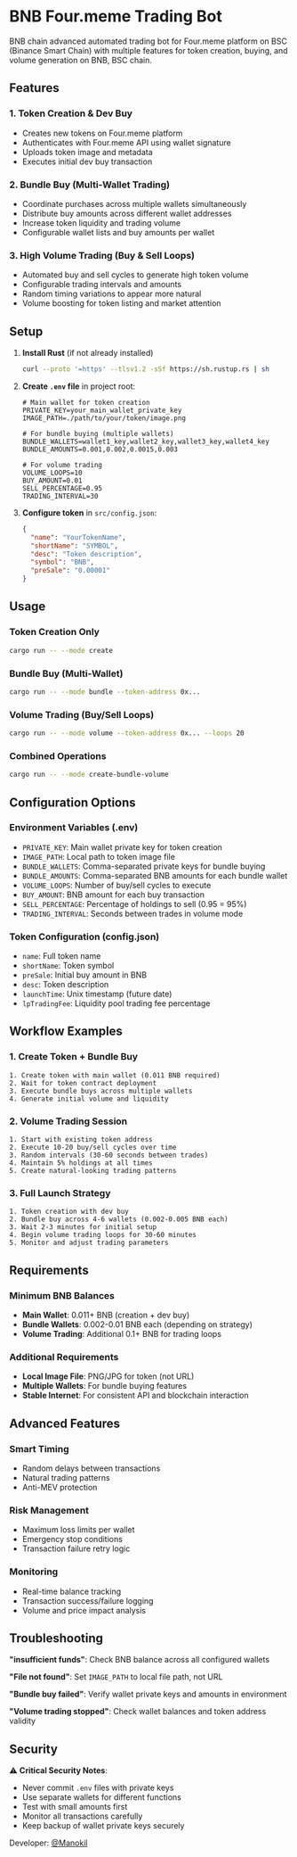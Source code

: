 # BNB Four.meme Trading Bot

BNB chain advanced automated trading bot for Four.meme platform on BSC (Binance Smart Chain) with multiple features for token creation, buying, and volume generation on BNB, BSC chain.

## Features

### 1. Token Creation & Dev Buy
- Creates new tokens on Four.meme platform
- Authenticates with Four.meme API using wallet signature
- Uploads token image and metadata
- Executes initial dev buy transaction

### 2. Bundle Buy (Multi-Wallet Trading)
- Coordinate purchases across multiple wallets simultaneously
- Distribute buy amounts across different wallet addresses
- Increase token liquidity and trading volume
- Configurable wallet lists and buy amounts per wallet

### 3. High Volume Trading (Buy & Sell Loops)
- Automated buy and sell cycles to generate high token volume
- Configurable trading intervals and amounts
- Random timing variations to appear more natural
- Volume boosting for token listing and market attention

## Setup

1. **Install Rust** (if not already installed)
   ```bash
   curl --proto '=https' --tlsv1.2 -sSf https://sh.rustup.rs | sh
   ```

2. **Create `.env` file** in project root:
   ```env
   # Main wallet for token creation
   PRIVATE_KEY=your_main_wallet_private_key
   IMAGE_PATH=./path/to/your/token/image.png
   
   # For bundle buying (multiple wallets)
   BUNDLE_WALLETS=wallet1_key,wallet2_key,wallet3_key,wallet4_key
   BUNDLE_AMOUNTS=0.001,0.002,0.0015,0.003
   
   # For volume trading
   VOLUME_LOOPS=10
   BUY_AMOUNT=0.01
   SELL_PERCENTAGE=0.95
   TRADING_INTERVAL=30
   ```

3. **Configure token** in `src/config.json`:
   ```json
   {
     "name": "YourTokenName",
     "shortName": "SYMBOL",
     "desc": "Token description",
     "symbol": "BNB",
     "preSale": "0.00001"
   }
   ```

## Usage

### Token Creation Only
```bash
cargo run -- --mode create
```

### Bundle Buy (Multi-Wallet)
```bash
cargo run -- --mode bundle --token-address 0x...
```

### Volume Trading (Buy/Sell Loops)
```bash
cargo run -- --mode volume --token-address 0x... --loops 20
```

### Combined Operations
```bash
cargo run -- --mode create-bundle-volume
```

## Configuration Options

### Environment Variables (.env)
- `PRIVATE_KEY`: Main wallet private key for token creation
- `IMAGE_PATH`: Local path to token image file
- `BUNDLE_WALLETS`: Comma-separated private keys for bundle buying
- `BUNDLE_AMOUNTS`: Comma-separated BNB amounts for each bundle wallet
- `VOLUME_LOOPS`: Number of buy/sell cycles to execute
- `BUY_AMOUNT`: BNB amount for each buy transaction
- `SELL_PERCENTAGE`: Percentage of holdings to sell (0.95 = 95%)
- `TRADING_INTERVAL`: Seconds between trades in volume mode

### Token Configuration (config.json)
- `name`: Full token name
- `shortName`: Token symbol
- `preSale`: Initial buy amount in BNB
- `desc`: Token description
- `launchTime`: Unix timestamp (future date)
- `lpTradingFee`: Liquidity pool trading fee percentage

## Workflow Examples

### 1. Create Token + Bundle Buy
```
1. Create token with main wallet (0.011 BNB required)
2. Wait for token contract deployment
3. Execute bundle buys across multiple wallets
4. Generate initial volume and liquidity
```

### 2. Volume Trading Session
```
1. Start with existing token address
2. Execute 10-20 buy/sell cycles over time
3. Random intervals (30-60 seconds between trades)
4. Maintain 5% holdings at all times
5. Create natural-looking trading patterns
```

### 3. Full Launch Strategy
```
1. Token creation with dev buy
2. Bundle buy across 4-6 wallets (0.002-0.005 BNB each)
3. Wait 2-3 minutes for initial setup
4. Begin volume trading loops for 30-60 minutes
5. Monitor and adjust trading parameters
```

## Requirements

### Minimum BNB Balances
- **Main Wallet**: 0.011+ BNB (creation + dev buy)
- **Bundle Wallets**: 0.002-0.01 BNB each (depending on strategy)
- **Volume Trading**: Additional 0.1+ BNB for trading loops

### Additional Requirements
- **Local Image File**: PNG/JPG for token (not URL)
- **Multiple Wallets**: For bundle buying features
- **Stable Internet**: For consistent API and blockchain interaction

## Advanced Features

### Smart Timing
- Random delays between transactions
- Natural trading patterns
- Anti-MEV protection

### Risk Management
- Maximum loss limits per wallet
- Emergency stop conditions
- Transaction failure retry logic

### Monitoring
- Real-time balance tracking
- Transaction success/failure logging
- Volume and price impact analysis

## Troubleshooting

**"insufficient funds"**: Check BNB balance across all configured wallets

**"File not found"**: Set `IMAGE_PATH` to local file path, not URL

**"Bundle buy failed"**: Verify wallet private keys and amounts in environment

**"Volume trading stopped"**: Check wallet balances and token address validity

## Security

⚠️ **Critical Security Notes**:
- Never commit `.env` files with private keys
- Use separate wallets for different functions
- Test with small amounts first
- Monitor all transactions carefully
- Keep backup of wallet private keys securely

Developer: [@Manokil](https://t.me/Rust0x_726)

